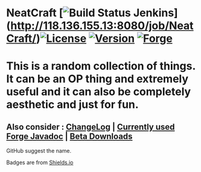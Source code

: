 NeatCraft [![Build Status Jenkins](http://118.136.155.13:8080/job/NeatCraft/badge/icon)] (http://118.136.155.13:8080/job/NeatCraft/)[![License](http://img.shields.io/badge/license-GPLv2-000000.svg)](https://github.com/CMicro/NeatCraft/blob/master/LICENSE)  [![Version](http://img.shields.io/badge/release-1.7.10--0.19.1-blue.svg)](https://github.com/CMicro/NeatCraft/releases) [![Forge](http://img.shields.io/badge/forge-10.13.0.1208-blue.svg)](http://files.minecraftforge.net/)
======================
This is a random collection of things. It can be an OP thing and extremely useful and it can also be completely aesthetic and just for fun.
=======================
Also consider : [ChangeLog](https://github.com/CMicro/NeatCraft/blob/master/CHANGELOG.md) | [Currently used Forge Javadoc](http://cmicro.github.io/NeatCraft/forge-javadoc/) | [Beta Downloads](http://118.136.155.13:8080/job/NeatCraft)
-----------------------
GitHub suggest the name.

Badges are from [Shields.io](http://shields.io/)
